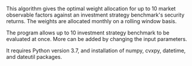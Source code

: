 This algorithm gives the optimal weight allocation for up to 10 market observable factors against an investment strategy benchmark's security returns. The weights are allocated monthly on a rolling window basis.

The program allows up to 10 investment strategy benchmark to be evaluated at once. More can be added by changing the input parameters.


It requires Python version 3.7, and installation of numpy, cvxpy, datetime, and dateutil packages.
